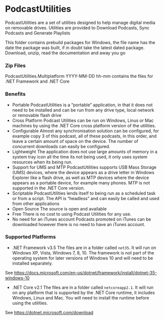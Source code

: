 # PodcastUtilities #

PodcastUtilities are a set of utilities designed to help manage digital media on removable drives. Utilities are provided to Download Podcasts, Sync Podcasts and Generate Playlists

This folder contains prebuild packages for Windows, the file name has the date the package was built, if in doubt take the latest dated package. Download, unzip, read the documentation and away you go 

### Zip Files ###

PodcastUtilities.Multiplatform YYYY-MM-DD hh-mm contains the files for .NET Framework and .NET Core

### Benefits ###

* Portable
PodcastUtilities is a “portable” application, in that it does not need to be installed and can be run from any drive type, local network or removable flash drive
* Cross Platform
Podcast Utilities can be run on Windows, Linus or Mac machines by using the .NET Core cross platform version of the utilities.
* Configurable
Almost any synchronisation solution can be configured, for example copy 3 of this podcast, all of these podcasts, in this order, and leave a certain amount of space on the device. The number of concurrent downloads can easily be configured.
* Lightweight
The application does not use large amounts of memory in a system tray icon all the time its not being used, it only uses system resources when its being run.
* Support for UMS and MTP
PodcastUtilities supports USB Mass Storage (UMS) devices, where the device appears as a drive letter in Windows Explorer like a flash drive, as well as MTP devices where the device appears as a portable device, for example many phones. MTP is not supported in the .NET Core version.
* Scriptable
PodcastUtilities lends itself to being run as a scheduled task or from a script. The API is “headless” and can easily be called and used from other applications
* Open Source
The source is open and available
* Free
There is no cost to using Podcast Utilities for any use.
* No need for an iTunes account
Podcasts promoted on iTunes can be downloaded however there is no need to have an iTunes account.


### Supported Platforms ###

* .NET Framework v3.5
The files are in a folder called `net35`. It will run on Windows XP, Vista, Windows 7, 8, 10. The framework is not part of the operating system for later versions of Windows 10 and will need to be installed separately.

See https://docs.microsoft.com/en-us/dotnet/framework/install/dotnet-35-windows-10

* .NET Core v2.1
The files are in a folder called `netcoreapp2.1`. It will run on any platform that is supported by the .NET Core runtime, it includes Windows, Linux and Mac. You will need to install the runtime before using the utilities.

See https://dotnet.microsoft.com/download



